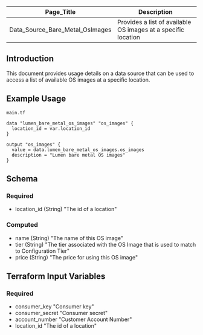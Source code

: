 | Page_Title                      | Description                                                   |
|---------------------------------|---------------------------------------------------------------|
| Data_Source_Bare_Metal_OsImages | Provides a list of available OS images at a specific location |

## Introduction
This document provides usage details on a data source that can be used to access a list of available OS images at a specific location.

## Example Usage
`main.tf`
```hcl
data "lumen_bare_metal_os_images" "os_images" {
  location_id = var.location_id
}

output "os_images" {
  value = data.lumen_bare_metal_os_images.os_images
  description = "Lumen bare metal OS images"
}
```

## Schema

### Required
- location_id (String) "The id of a location"

### Computed
- name (String) "The name of this OS image"
- tier (String) "The tier associated with the OS Image that is used to match to Configuration Tier"
- price (String) "The price for using this OS image"

## Terraform Input Variables
### Required
- consumer_key "Consumer key"
- consumer_secret "Consumer secret"
- account_number "Customer Account Number"
- location_id "The id of a location"
